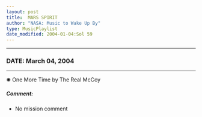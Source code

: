 ```yaml
---
layout: post
title:  MARS SPIRIT
author: "NASA: Music to Wake Up By"
type: MusicPlaylist
date_modified: 2004-01-04:Sol 59
---
```


----
### DATE: March 04, 2004
----
✺ One More Time by The Real McCoy

##### Comment:
* No mission comment
